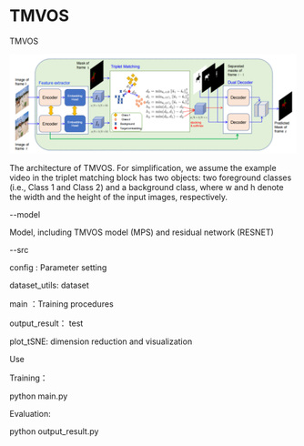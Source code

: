 # TMVOS
TMVOS

![image](model.png)  
  
  The architecture of TMVOS. For simplification, we assume the example video in the triplet matching block has two objects: two foreground classes
(i.e., Class 1 and Class 2) and a background class, where w and h denote the width and the height of the input images, respectively.

--model  

Model, including TMVOS model (MPS) and residual network (RESNET)  


--src  

config : Parameter setting  

dataset_utils: dataset  

main ：Training procedures  

output_result： test  

plot_tSNE: dimension reduction and visualization  



Use  

Training：  

python main.py  


Evaluation:  

python output_result.py  

